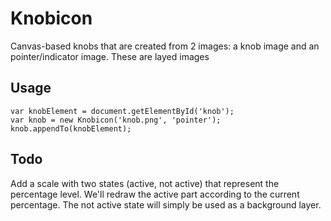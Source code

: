 Knobicon
========

Canvas-based knobs that are created from 2 images: a knob image and an pointer/indicator image. These are layed images 

Usage
------

    var knobElement = document.getElementById('knob');
    var knob = new Knobicon('knob.png', 'pointer');
    knob.appendTo(knobElement);

Todo
----
Add a scale with two states (active, not active) that represent the percentage level. We'll redraw the active part according to the current percentage. The not active state will simply be used as a background layer.